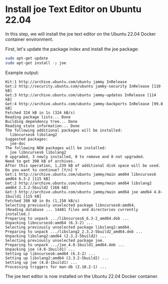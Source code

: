 # Install joe Text Editor on Ubuntu 22.04

In this step, we will install the joe text editor on the Ubuntu 22.04 Docker container environment.

First, let's update the package index and install the joe package:

```bash
sudo apt-get update
sudo apt-get install -y joe
```

Example output:

```
Hit:1 http://archive.ubuntu.com/ubuntu jammy InRelease
Get:2 http://security.ubuntu.com/ubuntu jammy-security InRelease [110 kB]
Get:3 http://archive.ubuntu.com/ubuntu jammy-updates InRelease [114 kB]
Get:4 http://archive.ubuntu.com/ubuntu jammy-backports InRelease [99.8 kB]
Fetched 324 kB in 1s (324 kB/s)
Reading package lists... Done
Building dependency tree... Done
Reading state information... Done
The following additional packages will be installed:
  libncurses6 libslang2
Suggested packages:
  joe-doc
The following NEW packages will be installed:
  joe libncurses6 libslang2
0 upgraded, 3 newly installed, 0 to remove and 0 not upgraded.
Need to get 398 kB of archives.
After this operation, 1,239 kB of additional disk space will be used.
Do you want to continue? [Y/n] Y
Get:1 http://archive.ubuntu.com/ubuntu jammy/main amd64 libncurses6 amd64 6.3-2 [115 kB]
Get:2 http://archive.ubuntu.com/ubuntu jammy/main amd64 libslang2 amd64 2.3.2-5build2 [168 kB]
Get:3 http://archive.ubuntu.com/ubuntu jammy/main amd64 joe amd64 4.8-1build1 [115 kB]
Fetched 398 kB in 0s (1,150 kB/s)
Selecting previously unselected package libncurses6:amd64.
(Reading database ... 14481 files and directories currently installed.)
Preparing to unpack .../libncurses6_6.3-2_amd64.deb ...
Unpacking libncurses6:amd64 (6.3-2) ...
Selecting previously unselected package libslang2:amd64.
Preparing to unpack .../libslang2_2.3.2-5build2_amd64.deb ...
Unpacking libslang2:amd64 (2.3.2-5build2) ...
Selecting previously unselected package joe.
Preparing to unpack .../joe_4.8-1build1_amd64.deb ...
Unpacking joe (4.8-1build1) ...
Setting up libncurses6:amd64 (6.3-2) ...
Setting up libslang2:amd64 (2.3.2-5build2) ...
Setting up joe (4.8-1build1) ...
Processing triggers for man-db (2.10.2-1) ...
```

The joe text editor is now installed on the Ubuntu 22.04 Docker container.
